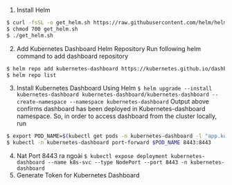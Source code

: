 1. Install Helm
```sh
$ curl -fsSL -o get_helm.sh https://raw.githubusercontent.com/helm/helm/main/scripts/get-helm-3
$ chmod 700 get_helm.sh
$ ./get_helm.sh
```
2. Add Kubernetes Dashboard Helm Repository
Run following helm command to add dashboard repository
```sh
$ helm repo add kubernetes-dashboard https://kubernetes.github.io/dashboard/
$ helm repo list
```
3. Install Kubernetes Dashboard Using Helm
`$ helm upgrade --install kubernetes-dashboard kubernetes-dashboard/kubernetes-dashboard --create-namespace --namespace kubernetes-dashboard`
Output above confirms dashboard has been deployed in Kubernetes-dashboard namespace. So, in order to access dashboard from the cluster locally, run
```sh
$ export POD_NAME=$(kubectl get pods -n kubernetes-dashboard -l "app.kubernetes.io/name=kubernetes-dashboard,app.kubernetes.io/instance=kubernetes-dashboard" -o jsonpath="{.items[0].metadata.name}")
$ kubectl -n kubernetes-dashboard port-forward $POD_NAME 8443:8443
```
4. Nat Port 8443 ra ngoài
`$ kubectl expose deployment kubernetes-dashboard --name k8s-svc --type NodePort --port 8443 -n kubernetes-dashboard`
5. Generate Token for Kubernetes Dashboard
